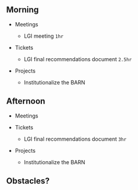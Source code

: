 ## Morning

- Meetings
    - LGI meeting `1hr`


- Tickets
    - LGI final recommendations document `2.5hr`


- Projects
    - Institutionalize the BARN


## Afternoon

- Meetings


- Tickets
    - LGI final recommendations document `3hr`


- Projects
    - Institutionalize the BARN


## Obstacles?
